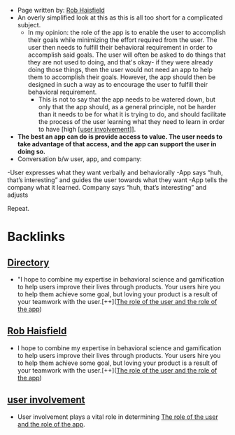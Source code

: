 - Page written by: [Rob Haisfield](<Rob Haisfield.md>)
- An overly simplified look at this as this is all too short for a complicated subject.  
    - In my opinion: the role of the app is to enable the user to accomplish their goals while minimizing the effort required from the user.  The user then needs to fulfill their behavioral requirement in order to accomplish said goals.  The user will often be asked to do things that they are not used to doing, and that's okay- if they were already doing those things, then the user would not need an app to help them to accomplish their goals.  However, the app should then be designed in such a way as to encourage the user to fulfill their behavioral requirement.
        - This is not to say that the app needs to be watered down, but only that the app should, as a general principle, not be harder than it needs to be for what it is trying to do, and should facilitate the process of the user learning what they need to learn in order to have [high [[user involvement](<high [[user involvement.md>)]].
- **The best an app can do is provide access to value.  The user needs to take advantage of that access, and the app can support the user in doing so.**
- Conversation b/w user, app, and company:

-User expresses what they want verbally and behaviorally
-App says “huh, that’s interesting” and guides the user towards what they want
-App tells the company what it learned. Company says “huh, that’s interesting” and adjusts

Repeat.

# Backlinks
## [Directory](<Directory.md>)
- "I hope to combine my expertise in behavioral science and gamification to help users improve their lives through products. Your users hire you to help them achieve some goal, but loving your product is a result of your teamwork with the user.[++]([The role of the user and the role of the app](<The role of the user and the role of the app.md>))

## [Rob Haisfield](<Rob Haisfield.md>)
- I hope to combine my expertise in behavioral science and gamification to help users improve their lives through products. Your users hire you to help them achieve some goal, but loving your product is a result of your teamwork with the user.[++]([The role of the user and the role of the app](<The role of the user and the role of the app.md>))

## [user involvement](<user involvement.md>)
- User involvement plays a vital role in determining [The role of the user and the role of the app](<The role of the user and the role of the app.md>).

